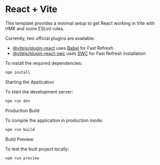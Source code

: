 # React + Vite

This template provides a minimal setup to get React working in Vite with HMR and some ESLint rules.

Currently, two official plugins are available:

- [@vitejs/plugin-react](https://github.com/vitejs/vite-plugin-react/blob/main/packages/plugin-react/README.md) uses [Babel](https://babeljs.io/) for Fast Refresh
- [@vitejs/plugin-react-swc](https://github.com/vitejs/vite-plugin-react-swc) uses [SWC](https://swc.rs/) for Fast Refresh
Installation

To install the required dependencies:

```bash
npm install
```

Starting the Application

To start the development server:

```bash
npm run dev
```

Production Build

To compile the application in production mode:

```bash
npm run build
```

Build Preview

To test the built project locally:

```bash
npm run preview
```